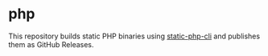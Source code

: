 # php

This repository builds static PHP binaries using [static-php-cli](https://github.com/crazywhalecc/static-php-cli) and publishes them as GitHub Releases.
